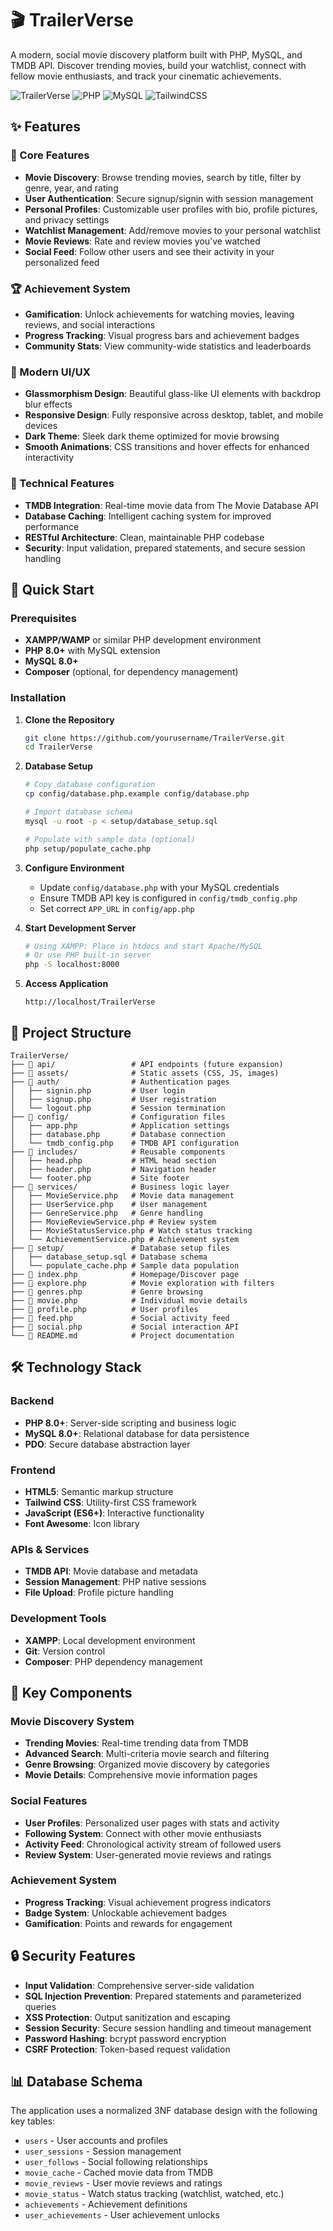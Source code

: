 # 🎬 TrailerVerse

A modern, social movie discovery platform built with PHP, MySQL, and TMDB API. Discover trending movies, build your watchlist, connect with fellow movie enthusiasts, and track your cinematic achievements.

![TrailerVerse](https://img.shields.io/badge/Status-Active-brightgreen) ![PHP](https://img.shields.io/badge/PHP-8.0+-blue) ![MySQL](https://img.shields.io/badge/MySQL-8.0+-orange) ![TailwindCSS](https://img.shields.io/badge/TailwindCSS-3.x-38B2AC)

## ✨ Features

### 🎯 Core Features

- **Movie Discovery**: Browse trending movies, search by title, filter by genre, year, and rating
- **User Authentication**: Secure signup/signin with session management
- **Personal Profiles**: Customizable user profiles with bio, profile pictures, and privacy settings
- **Watchlist Management**: Add/remove movies to your personal watchlist
- **Movie Reviews**: Rate and review movies you've watched
- **Social Feed**: Follow other users and see their activity in your personalized feed

### 🏆 Achievement System

- **Gamification**: Unlock achievements for watching movies, leaving reviews, and social interactions
- **Progress Tracking**: Visual progress bars and achievement badges
- **Community Stats**: View community-wide statistics and leaderboards

### 🎨 Modern UI/UX

- **Glassmorphism Design**: Beautiful glass-like UI elements with backdrop blur effects
- **Responsive Design**: Fully responsive across desktop, tablet, and mobile devices
- **Dark Theme**: Sleek dark theme optimized for movie browsing
- **Smooth Animations**: CSS transitions and hover effects for enhanced interactivity

### 🔧 Technical Features

- **TMDB Integration**: Real-time movie data from The Movie Database API
- **Database Caching**: Intelligent caching system for improved performance
- **RESTful Architecture**: Clean, maintainable PHP codebase
- **Security**: Input validation, prepared statements, and secure session handling

## 🚀 Quick Start

### Prerequisites

- **XAMPP/WAMP** or similar PHP development environment
- **PHP 8.0+** with MySQL extension
- **MySQL 8.0+**
- **Composer** (optional, for dependency management)

### Installation

1. **Clone the Repository**

   ```bash
   git clone https://github.com/yourusername/TrailerVerse.git
   cd TrailerVerse
   ```

2. **Database Setup**

   ```bash
   # Copy database configuration
   cp config/database.php.example config/database.php

   # Import database schema
   mysql -u root -p < setup/database_setup.sql

   # Populate with sample data (optional)
   php setup/populate_cache.php
   ```

3. **Configure Environment**

   - Update `config/database.php` with your MySQL credentials
   - Ensure TMDB API key is configured in `config/tmdb_config.php`
   - Set correct `APP_URL` in `config/app.php`

4. **Start Development Server**

   ```bash
   # Using XAMPP: Place in htdocs and start Apache/MySQL
   # Or use PHP built-in server
   php -S localhost:8000
   ```

5. **Access Application**
   ```
   http://localhost/TrailerVerse
   ```

## 📁 Project Structure

```
TrailerVerse/
├── 📁 api/                 # API endpoints (future expansion)
├── 📁 assets/              # Static assets (CSS, JS, images)
├── 📁 auth/                # Authentication pages
│   ├── signin.php         # User login
│   ├── signup.php         # User registration
│   └── logout.php         # Session termination
├── 📁 config/              # Configuration files
│   ├── app.php            # Application settings
│   ├── database.php       # Database connection
│   └── tmdb_config.php    # TMDB API configuration
├── 📁 includes/            # Reusable components
│   ├── head.php           # HTML head section
│   ├── header.php         # Navigation header
│   └── footer.php         # Site footer
├── 📁 services/            # Business logic layer
│   ├── MovieService.php   # Movie data management
│   ├── UserService.php    # User management
│   ├── GenreService.php   # Genre handling
│   ├── MovieReviewService.php # Review system
│   ├── MovieStatusService.php # Watch status tracking
│   └── AchievementService.php # Achievement system
├── 📁 setup/               # Database setup files
│   ├── database_setup.sql # Database schema
│   └── populate_cache.php # Sample data population
├── 📄 index.php            # Homepage/Discover page
├── 📄 explore.php          # Movie exploration with filters
├── 📄 genres.php           # Genre browsing
├── 📄 movie.php            # Individual movie details
├── 📄 profile.php          # User profiles
├── 📄 feed.php             # Social activity feed
├── 📄 social.php           # Social interaction API
└── 📄 README.md            # Project documentation
```

## 🛠️ Technology Stack

### Backend

- **PHP 8.0+**: Server-side scripting and business logic
- **MySQL 8.0+**: Relational database for data persistence
- **PDO**: Secure database abstraction layer

### Frontend

- **HTML5**: Semantic markup structure
- **Tailwind CSS**: Utility-first CSS framework
- **JavaScript (ES6+)**: Interactive functionality
- **Font Awesome**: Icon library

### APIs & Services

- **TMDB API**: Movie database and metadata
- **Session Management**: PHP native sessions
- **File Upload**: Profile picture handling

### Development Tools

- **XAMPP**: Local development environment
- **Git**: Version control
- **Composer**: PHP dependency management

## 🎯 Key Components

### Movie Discovery System

- **Trending Movies**: Real-time trending data from TMDB
- **Advanced Search**: Multi-criteria movie search and filtering
- **Genre Browsing**: Organized movie discovery by categories
- **Movie Details**: Comprehensive movie information pages

### Social Features

- **User Profiles**: Personalized user pages with stats and activity
- **Following System**: Connect with other movie enthusiasts
- **Activity Feed**: Chronological activity stream of followed users
- **Review System**: User-generated movie reviews and ratings

### Achievement System

- **Progress Tracking**: Visual achievement progress indicators
- **Badge System**: Unlockable achievement badges
- **Gamification**: Points and rewards for engagement

## 🔒 Security Features

- **Input Validation**: Comprehensive server-side validation
- **SQL Injection Prevention**: Prepared statements and parameterized queries
- **XSS Protection**: Output sanitization and escaping
- **Session Security**: Secure session handling and timeout management
- **Password Hashing**: bcrypt password encryption
- **CSRF Protection**: Token-based request validation

## 📊 Database Schema

The application uses a normalized 3NF database design with the following key tables:

- `users` - User accounts and profiles
- `user_sessions` - Session management
- `user_follows` - Social following relationships
- `movie_cache` - Cached movie data from TMDB
- `movie_reviews` - User movie reviews and ratings
- `movie_status` - Watch status tracking (watchlist, watched, etc.)
- `achievements` - Achievement definitions
- `user_achievements` - User achievement unlocks
